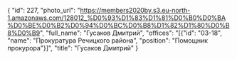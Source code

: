 {
    "id": 227,
    "photo_url": "https://members2020by.s3.eu-north-1.amazonaws.com/128012_%D0%93%D1%83%D1%81%D0%B0%D0%BA%D0%BE%D0%B2%D0%94%D0%BC%D0%B8%D1%82%D1%80%D0%B8%D0%B9",
    "full_name": "Гусаков Дмитрий",
    "offices": "[{\"id\": \"03-18\", \"name\": \"Прокуратура Речицкого района\", \"position\": \"Помощник прокурора\"}]",
    "title": "Гусаков Дмитрий"
}